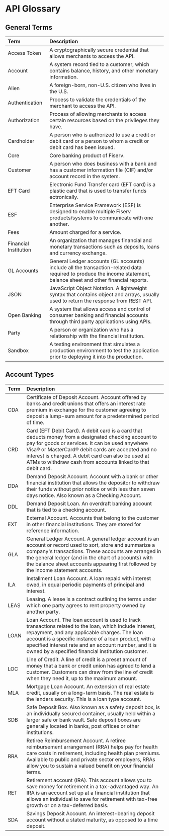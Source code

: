 # API Glossary

## General Terms
| Term      | Description |
| :---        | :----     | 
| Access Token | A cryptographically secure credential that allows merchants to access the API.|
| Account   | A system record tied to a customer, which contains balance, history, and other monetary information.|
| Alien     | A foreign-born, non-U.S. citizen who lives in the U.S.|
| Authentication | Process to validate the credentials of the merchant to access the API.|
| Authorization  | Process of allowing merchants to access certain resources based on the privileges they have.|
| Cardholder | A person who is authorized to use a credit or debit card or a person to whom a credit or debit card has been issued.|
| Core  | Core banking product of Fiserv.|
| Customer   |A person who does business with a bank and has a customer information file (CIF) and/or account record in the system.|
| EFT Card   | Electronic Fund Transfer card (EFT card) is a plastic card that is used to transfer funds ectronically.|
| ESF  | Enterprise Service Framework (ESF) is designed to enable multiple Fiserv products/systems to communicate with one another.|
| Fees  | Amount charged for a service.|
| Financial Institution  | An organization that manages financial and monetary transactions such as deposits, loans and currency exchange.|
| GL Accounts  | General Ledger accounts (GL accounts) include all the transaction-related data required to produce the income statement, balance sheet and other financial reports.|
| JSON   | JavaScript Object Notation. A lightweight syntax that contains object and   arrays, usually used to return the response from REST API.|
| Open Banking  | A system that allows access and control of consumer banking and financial accounts through third party applications using APIs.|
| Party   | A person or organization who has a relationship with the financial institution.|
| Sandbox   | A testing environment that simulates a production environment to test the application prior to deploying it into the production.|


## Account Types
| Term      | Description |
| :---        | :----     | 
| CDA| Certificate of Deposit Account. Account offered by banks and credit unions that offers an interest rate premium in exchange for the customer agreeing to deposit a lump-sum amount for a predetermined period of time.|
| CRD | Card (EFT Debit Card). A debit card is a card that deducts money from a designated checking account to pay for goods or services. It can be used anywhere Visa® or MasterCard® debit cards are accepted and no interest is charged. A debit card can also be used at ATMs to withdraw cash from accounts linked to that debit card. |
| DDA | Demand Deposit Account. Account with a bank or other financial institution that allows the depositor to withdraw their funds without prior notice or with less than seven days notice. Also known as a Checking Account. |
| DDL | Demand Deposit Loan. An overdraft banking account that is tied to a checking account. |
| EXT | External Account. Accounts that belong to the customer in other financial institutions. They are stored for reference information. |
| GLA | General Ledger Account. A general ledger account is an account or record used to sort, store and summarize a company's transactions. These accounts are arranged in the general ledger (and in the chart of accounts) with the balance sheet accounts appearing first followed by the income statement accounts. |
| ILA | Installment Loan Account. A loan repaid with interest owed, in equal periodic payments of principal and interest. |
| LEAS | Leasing. A lease is a contract outlining the terms under which one party agrees to rent property owned by another party. |
| LOAN | Loan Account. The loan account is used to track transactions related to the loan, which include interest, repayment, and any applicable charges. The loan account is a specific instance of a loan product, with a specified interest rate and an account number, and it is owned by a specified financial institution customer. |
| LOC | Line of Credit. A line of credit is a preset amount of money that a bank or credit union has agreed to lend a customer. Customers can draw from the line of credit when they need it, up to the maximum amount. |
| MLA | Mortgage Loan Account. An extension of real estate credit, usually on a long-term basis. The real estate is the lenders security. This is a loan type account. |
| SDB | Safe Deposit Box. Also known as a safety deposit box, is an individually secured container, usually held within a larger safe or bank vault. Safe deposit boxes are generally located in banks, post offices or other institutions. |
| RRA | Retiree Reimbursement Account. A retiree reimbursement arrangement (RRA) helps pay for health care costs in retirement, including health plan premiums. Available to public and private sector employers, RRAs allow you to sustain a valued benefit on your financial terms. |
| RET | Retirement account (IRA). This account allows you to save money for retirement in a tax-advantaged way. An IRA is an account set up at a financial institution that allows an individual to save for retirement with tax-free growth or on a tax-deferred basis. |
| SDA | Savings Deposit Account. An interest-bearing deposit account without a stated maturity, as opposed to a time deposit. |
